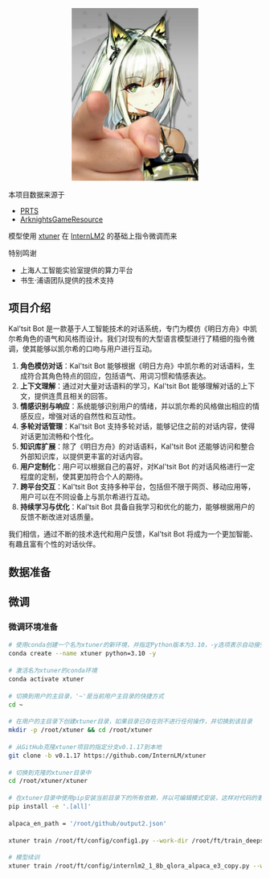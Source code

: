 <p align="center" width="100%">
  <img src="https://github.com/shedding-ash/Kal-tsit-LLM/blob/main/media/kal.jpg" width="50%">
</p>

本项目数据来源于

- [PRTS](https://prts.wiki/)
- [ArknightsGameResource](https://github.com/yuanyan3060/ArknightsGameResource)

模型使用 [xtuner](https://github.com/InternLM/xtuner) 在 [InternLM2](https://github.com/InternLM/InternLM) 的基础上指令微调而来

特别鸣谢

- 上海人工智能实验室提供的算力平台
- 书生·浦语团队提供的技术支持

## 项目介绍

Kal'tsit Bot 是一款基于人工智能技术的对话系统，专门为模仿《明日方舟》中凯尔希角色的语气和风格而设计。我们对现有的大型语言模型进行了精细的指令微调，使其能够以凯尔希的口吻与用户进行互动。

1. **角色模仿对话**：Kal'tsit Bot 能够根据《明日方舟》中凯尔希的对话语料，生成符合其角色特点的回应，包括语气、用词习惯和情感表达。
2. **上下文理解**：通过对大量对话语料的学习，Kal'tsit Bot 能够理解对话的上下文，提供连贯且相关的回答。
3. **情感识别与响应**：系统能够识别用户的情绪，并以凯尔希的风格做出相应的情感反应，增强对话的自然性和互动性。
4. **多轮对话管理**：Kal'tsit Bot 支持多轮对话，能够记住之前的对话内容，使得对话更加流畅和个性化。
5. **知识库扩展**：除了《明日方舟》的对话语料，Kal'tsit Bot 还能够访问和整合外部知识库，以提供更丰富的对话内容。
6. **用户定制化**：用户可以根据自己的喜好，对Kal'tsit Bot 的对话风格进行一定程度的定制，使其更加符合个人的期待。
7. **跨平台交互**：Kal'tsit Bot 支持多种平台，包括但不限于网页、移动应用等，用户可以在不同设备上与凯尔希进行互动。
8. **持续学习与优化**：Kal'tsit Bot 具备自我学习和优化的能力，能够根据用户的反馈不断改进对话质量。

我们相信，通过不断的技术迭代和用户反馈，Kal'tsit Bot 将成为一个更加智能、有趣且富有个性的对话伙伴。

## 数据准备

## 微调

### 微调环境准备

```bash
# 使用conda创建一个名为xtuner的新环境，并指定Python版本为3.10，-y选项表示自动接受所有提示
conda create --name xtuner python=3.10 -y

# 激活名为xtuner的conda环境
conda activate xtuner

# 切换到用户的主目录，'~'是当前用户主目录的快捷方式
cd ~

# 在用户的主目录下创建xtuner目录，如果目录已存在则不进行任何操作，并切换到该目录
mkdir -p /root/xtuner && cd /root/xtuner

# 从GitHub克隆xtuner项目的指定分支v0.1.17到本地
git clone -b v0.1.17 https://github.com/InternLM/xtuner

# 切换到克隆的xtuner目录中
cd /root/xtuner/xtuner

# 在xtuner目录中使用pip安装当前目录下的所有依赖，并以可编辑模式安装，这样对代码的更改会立即反映出来
pip install -e '.[all]'

alpaca_en_path = '/root/github/output2.json'

xtuner train /root/ft/config/config1.py --work-dir /root/ft/train_deepspeed --deepspeed deepspeed_zero2

# 模型续训
xtuner train /root/ft/config/internlm2_1_8b_qlora_alpaca_e3_copy.py --work-dir /root/ft/train --resume /root/ft/train/iter_600.pth
```

